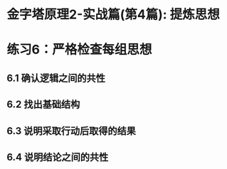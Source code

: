 # 金字塔原理2-实战篇(第4篇): 提炼思想

# 练习6：严格检查每组思想

## 6.1 确认逻辑之间的共性



## 6.2 找出基础结构



## 6.3 说明采取行动后取得的结果



## 6.4 说明结论之间的共性

